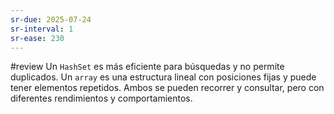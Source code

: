 ```yaml
---
sr-due: 2025-07-24
sr-interval: 1
sr-ease: 230
---
```


#review 
Un `HashSet` es más eficiente para búsquedas y no permite duplicados. Un `array` es una estructura lineal con posiciones fijas y puede tener elementos repetidos. Ambos se pueden recorrer y consultar, pero con diferentes rendimientos y comportamientos.


